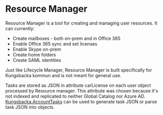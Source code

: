 ﻿# Resource Manager

Resource Manager is a tool for creating and managing user resources. It can currently:
* Create mailboxes - both on-prem and in Office 365
* Enable Office 365 sync and set licenses
* Enable Skype on-prem
* Create home folders
* Create SAML identities

Just like Lifecycle Manager, Resource Manager is built specifically for Kungsbacka kommun and is not meant for general use.

Tasks are stored as JSON in attribute carLicense on each user object processed by Resource manager. This attribute was chosen
because it's not indexed and replicated to neither Global Catalog nor Azure AD. [Kungsbacka.AccountTasks](https://github.com/Kungsbacka/Kungsbacka.AccountTasks)
can be used to generate task JSON or parse task JSON into objects.
